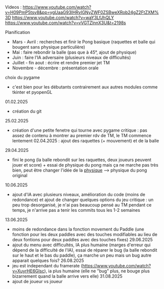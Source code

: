 Videos :
https://www.youtube.com/watch?v=H09PmP5tsy8&pp=ygUaaG93IHRvIGNyZWF0ZSBweXRob24gZ2FtZXM%3D
https://www.youtube.com/watch?v=waY3LfJhQLY
https://www.youtube.com/watch?v=vVGTZlnnX3U&t=2198s

Planification
- Mars - Avril : recherches et finir le Pong basique (raquettes et balle qui bougent sans physique particulière)
- Mai : faire rebondir la balle (pas que à 45°, ajout de physique)
- Juin : faire l'IA adversaire (plusieurs niveaux de difficultés)
- Juillet - fin aout : écrire et rendre premier jet TM
- Novembre - décembre : présentation orale

choix du pygame 
- c'est bien pour les débutants contrairement aux autres modules comme tkinter et pyopenGL

01.02.2025 
- création du git

25.02.2025 
-  création d'une petite fenetre qui tourne avec pygame
critique : pas assez de contenu à montrer au premier rdv de TM, le TM commence lentement
02.04.2025 : ajout des raquettes (+ mouvement) et de la balle

29.04.2025 
- fini le pong (la balle rebondit sur les raquettes, deux joueurs peuvent jouer et score) + essai de physique du pong mais ça ne marche pas très bien, peut être changer l'idée de la [physique](https://gamedev.stackexchange.com/questions/147773/what-is-original-pong-ball-behaviour) --> physique du pong original

10.06.2025 
- ajout d'IA avec plusieurs niveaux, amélioration du code (moins de redondance) et ajout de changer quelques options du jeu
critique : un peu trop desorganisé, je n'ai pas beaucoup pensé au TM pendant ce temps, je n'arrive pas a tenir les commits tous les 1-2 semaines

13.06.2025 
- moins de redondance dans la fonction movement du Paddle (une fonction pour les deux paddles avec des touches modifiables au lieu de deux fontions pour deux paddles avec des touches fixes)
29.06.2025
- ajout du menu avec difficultés, IA plus humaine (marges d'erreur qui dépend de la difficulté de l'IA), essai de réparer le bug (la balle rebondit sur le haut et le bas du paddle), ça marche un peu mais un bug autre apparait quelques fois?
26.08.2025
- jeu est independant du framerate (https://www.youtube.com/watch?v=XuyrHE6GIsc), ia plus humaine (elle ne "bug" plus, ne bouge plus bizarrement quand la balle arrive vers elle)
31.08.2025
- ajout de joueur vs joueur